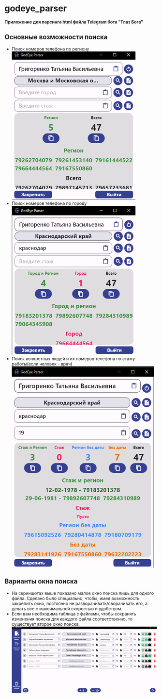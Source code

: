 # godeye_parser

**Приложение для парсинга html файла Telegram бота "Глаз Бога"**

## Основные возможности поиска
- Поиск номеров телефона по региону
![Поиск по региону](images/region.png)
- Поиск номеров телефона по городу
![Поиск по городу](images/city.png)
- Поиск конкретных людей и их номеров телефона по стажу работы(если человек - врач)
![Поиск по стажу](images/experience.png)

## Варианты окна поиска
- На скриншотах выше показано малое окно поиска лишь для одного файла. Сделано было специально, чтобы, имея возможность закрепить окно, постоянно не разворачивать/сворачивать его, а делать все с максимальной скоростью и удобством.
- Если вам необходима таблица с файлами, чтобы сохранять изменения поиска для каждого файла соответственно, то существует второе окно поиска.
![Большое окно](images/fullSearch.png)
